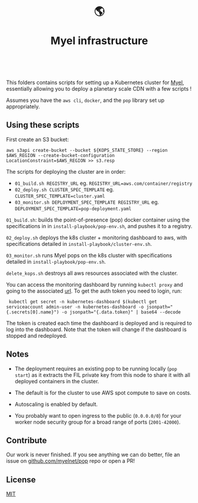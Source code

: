 <h1 align="center">
	<br>
	  	🌎
	<br>
	<br>
	Myel infrastructure
	<br>
	<br>
	<br>
</h1>

This folders contains scripts for setting up a Kubernetes cluster for [Myel](https://myel.network), essentially allowing you to deploy a planetary scale CDN with a few scripts !

Assumes you have the `aws cli`, `docker`, and the `pop` library set up appropriately.

## Using these scripts

First create an S3 bucket:

```
aws s3api create-bucket --bucket ${KOPS_STATE_STORE} --region $AWS_REGION --create-bucket-configuration LocationConstraint=$AWS_REGION >> s3.resp

```

The scripts for deploying the cluster are in order:
- `01_build.sh REGISTRY_URL` eg. `REGISTRY_URL=aws.com/container/registry`
- `02_deploy.sh CLUSTER_SPEC_TEMPLATE` eg. `CLUSTER_SPEC_TEMPLATE=cluster.yaml`
- `03_monitor.sh DEPLOYMENT_SPEC_TEMPLATE REGISTRY_URL` eg. `DEPLOYMENT_SPEC_TEMPLATE=pop-deployment.yaml`

`01_build.sh`:  builds the point-of-presence (pop) docker container using the specifications in in `install-playbook/pop-env.sh`, and pushes it to a registry.

`02_deploy.sh` deploys the k8s cluster + monitoring dashboard to aws, with specifications detailed in `install-playbook/cluster-env.sh`.

`03_monitor.sh` runs Myel pops on the k8s cluster with specifications detailed in `install-playbook/pop-env.sh`.

`delete_kops.sh` destroys all aws resources associated with the cluster.

You can access the monitoring dashboard by running `kubectl proxy` and going to the associated [url](http://localhost:8001/api/v1/namespaces/kubernetes-dashboard/services/https:kubernetes-dashboard:/proxy/). To get the auth token you need to login, run:

```
 kubectl get secret -n kubernetes-dashboard $(kubectl get serviceaccount admin-user -n kubernetes-dashboard -o jsonpath="{.secrets[0].name}") -o jsonpath="{.data.token}" | base64 --decode
```
The token is created each time the dashboard is deployed and is required to log into the dashboard. Note that the token will change if the dashboard is stopped and redeployed.

## Notes

- The deployment requires an existing pop to be running locally (`pop start`) as it extracts the FIL private key from this node to share it with all deployed containers in the cluster.

- The default is for the cluster to use AWS spot compute to save on costs.

- Autoscaling is enabled by default.

- You probably want to open ingress to the public (`0.0.0.0/0`) for your worker node security group for a broad range of ports (`2001-42000`).


## Contribute

Our work is never finished. If you see anything we can do better, file an issue on [github.com/myelnet/pop](https://github.com/myelnet/pop/) repo or open a PR!

## License

[MIT](./LICENSE-MIT)
